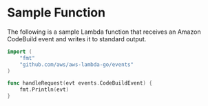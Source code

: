 # Sample Function

The following is a sample Lambda function that receives an Amazon CodeBuild event
and writes it to standard output.

```go
import (
    "fmt"
    "github.com/aws/aws-lambda-go/events"
)

func handleRequest(evt events.CodeBuildEvent) {
    fmt.Println(evt)
}
```
